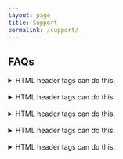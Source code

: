 ```yaml
---
layout: page
title: Support
permalink: /support/
---
```


## FAQs

<details>
<summary>HTML header tags can do this.</summary>
It's true!
</details>
<br />
<details>
<summary>HTML header tags can do this.</summary>
It's true!
</details>
<br />
<details>
<summary>HTML header tags can do this.</summary>
It's true!
</details>
<br />
<details>
<summary>HTML header tags can do this.</summary>
It's true!
</details>
<br />
<details>
<summary>HTML header tags can do this.</summary>
It's true!
</details>

[jekyll-organization]: https://github.com/jekyll
